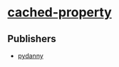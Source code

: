# [cached-property](https://pypi.org/project/cached-property)



## Publishers
- [pydanny](https://pypi.org/user/pydanny)

